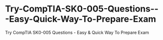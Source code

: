 # Try-CompTIA-SK0-005-Questions---Easy-Quick-Way-To-Prepare-Exam
Try CompTIA SK0-005 Questions - Easy &amp; Quick Way To Prepare Exam
